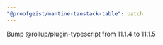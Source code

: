 ```yaml
---
"@proofgeist/mantine-tanstack-table": patch
---
```


Bump @rollup/plugin-typescript from 11.1.4 to 11.1.5
